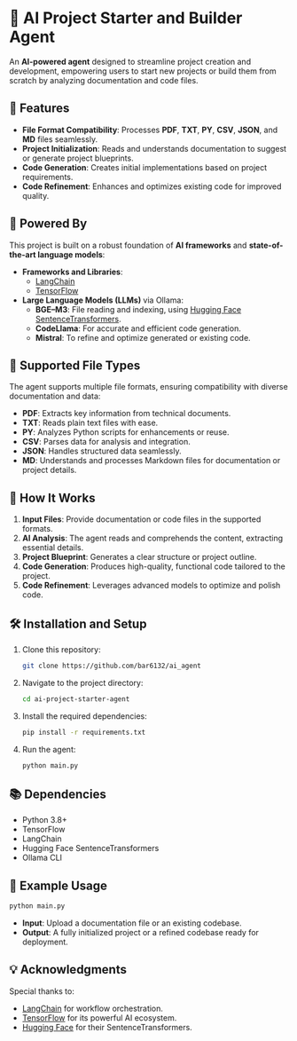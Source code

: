 
# 🚀 AI Project Starter and Builder Agent

An **AI-powered agent** designed to streamline project creation and development, empowering users to start new projects or build them from scratch by analyzing documentation and code files. 

## 🌟 Features

- **File Format Compatibility**: Processes **PDF**, **TXT**, **PY**, **CSV**, **JSON**, and **MD** files seamlessly.
- **Project Initialization**: Reads and understands documentation to suggest or generate project blueprints.
- **Code Generation**: Creates initial implementations based on project requirements.
- **Code Refinement**: Enhances and optimizes existing code for improved quality.

## 🧠 Powered By

This project is built on a robust foundation of **AI frameworks** and **state-of-the-art language models**:

- **Frameworks and Libraries**:
  - [LangChain](https://www.langchain.com/)
  - [TensorFlow](https://www.tensorflow.org/)
- **Large Language Models (LLMs)** via Ollama:
  - **BGE–M3**: File reading and indexing, using [Hugging Face SentenceTransformers](https://www.sbert.net/).
  - **CodeLlama**: For accurate and efficient code generation.
  - **Mistral**: To refine and optimize generated or existing code.

## 📂 Supported File Types

The agent supports multiple file formats, ensuring compatibility with diverse documentation and data:
- **PDF**: Extracts key information from technical documents.
- **TXT**: Reads plain text files with ease.
- **PY**: Analyzes Python scripts for enhancements or reuse.
- **CSV**: Parses data for analysis and integration.
- **JSON**: Handles structured data seamlessly.
- **MD**: Understands and processes Markdown files for documentation or project details.

## 🚀 How It Works

1. **Input Files**: Provide documentation or code files in the supported formats.
2. **AI Analysis**: The agent reads and comprehends the content, extracting essential details.
3. **Project Blueprint**: Generates a clear structure or project outline.
4. **Code Generation**: Produces high-quality, functional code tailored to the project.
5. **Code Refinement**: Leverages advanced models to optimize and polish code.

## 🛠️ Installation and Setup

1. Clone this repository:
   ```bash
   git clone https://github.com/bar6132/ai_agent
   ```
2. Navigate to the project directory:
   ```bash
   cd ai-project-starter-agent
   ```
3. Install the required dependencies:
   ```bash
   pip install -r requirements.txt
   ```
4. Run the agent:
   ```bash
   python main.py
   ```

## 📚 Dependencies

- Python 3.8+
- TensorFlow
- LangChain
- Hugging Face SentenceTransformers
- Ollama CLI

## 🤖 Example Usage

```bash
python main.py 
```

- **Input**: Upload a documentation file or an existing codebase.
- **Output**: A fully initialized project or a refined codebase ready for deployment.

## 💡 Acknowledgments

Special thanks to:
- [LangChain](https://www.langchain.com/) for workflow orchestration.
- [TensorFlow](https://www.tensorflow.org/) for its powerful AI ecosystem.
- [Hugging Face](https://huggingface.co/) for their SentenceTransformers.
